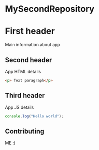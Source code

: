 # MySecondRepository
# First header
Main information about app

## Second header
App HTML details

```html
<p> Text paragraph</p>
```

## Third header
App JS details

```javascript
console.log("Hello world");
```

## Contributing
ME :)
